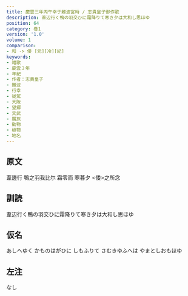 ```yaml
---
title: 慶雲三年丙午幸于難波宮時 / 志貴皇子御作歌
description: 葦辺行く鴨の羽交ひに霜降りて寒き夕は大和し思ほゆ
position: 64
category: 巻1
version: '1.0'
volume: 1
comparison:
- 和 -> 倭 [元][冷][紀]
keywords:
- 雑歌
- 慶雲３年
- 年紀
- 作者：志貴皇子
- 難波
- 行幸
- 従駕
- 大阪
- 望郷
- 文武
- 羈旅
- 動物
- 植物
- 地名
---
```


## 原文

葦邊行 鴨之羽我比尓 霜零而 寒暮夕 <倭>之所念

## 訓読

葦辺行く鴨の羽交ひに霜降りて寒き夕は大和し思ほゆ

## 仮名

あしへゆく かものはがひに しもふりて さむきゆふへは やまとしおもほゆ

## 左注

なし
